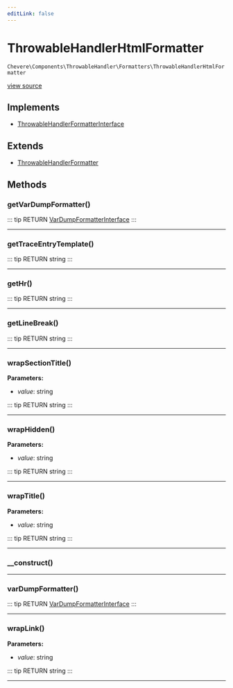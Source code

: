 ```yaml
---
editLink: false
---
```


# ThrowableHandlerHtmlFormatter

`Chevere\Components\ThrowableHandler\Formatters\ThrowableHandlerHtmlFormatter`

[view source](https://github.com/chevere/chevere/blob/master/src/Chevere/Components/ThrowableHandler/Formatters/ThrowableHandlerHtmlFormatter.php)

## Implements

- [ThrowableHandlerFormatterInterface](../../../Interfaces/ThrowableHandler/ThrowableHandlerFormatterInterface.md)

## Extends

- [ThrowableHandlerFormatter](./ThrowableHandlerFormatter.md)

## Methods

### getVarDumpFormatter()

::: tip RETURN
[VarDumpFormatterInterface](../../../Interfaces/VarDump/VarDumpFormatterInterface.md)
:::

---

### getTraceEntryTemplate()

::: tip RETURN
string
:::

---

### getHr()

::: tip RETURN
string
:::

---

### getLineBreak()

::: tip RETURN
string
:::

---

### wrapSectionTitle()

**Parameters:**

- *value*: string

::: tip RETURN
string
:::

---

### wrapHidden()

**Parameters:**

- *value*: string

::: tip RETURN
string
:::

---

### wrapTitle()

**Parameters:**

- *value*: string

::: tip RETURN
string
:::

---

### __construct()

---

### varDumpFormatter()

::: tip RETURN
[VarDumpFormatterInterface](../../../Interfaces/VarDump/VarDumpFormatterInterface.md)
:::

---

### wrapLink()

**Parameters:**

- *value*: string

::: tip RETURN
string
:::

---
